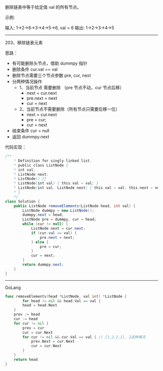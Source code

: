 删除链表中等于给定值 val 的所有节点。

示例:

输入: 1->2->6->3->4->5->6, val = 6
输出: 1->2->3->4->5

---

203、移除链表元素

思路：

- 有可能删除头节点，借助 dummpy 指针
- 删除条件 cur.val == val
- 删除节点需要三个节点参数 pre, cur, next
- 分两种情况操作
  - 1、当前节点 需要删除 （pre 节点不动，cur 节点后移）
    - next = cur.next
    - pre.next = next
    - cur = next
  - 2、当前节点不需要删除（所有节点只需要后移一位）
    - next = cur.next
    - pre = cur;
    - cur = next
- 结束条件 cur = null
- 返回 dummpy.next

代码实现：

```java
/**
    * Definition for singly-linked list.
    * public class ListNode {
    * int val;
    * ListNode next;
    * ListNode() {}
    * ListNode(int val) { this.val = val; }
    * ListNode(int val, ListNode next) { this.val = val; this.next = next; }
    * }
    */
class Solution {
    public ListNode removeElements(ListNode head, int val) {
        ListNode dummpy = new ListNode();
        dummpy.next = head;
        ListNode pre = dummpy, cur = head;
        while (cur != null) {
            ListNode next = cur.next;
            if (cur.val == val) {
                pre.next = next;
            } else {
                pre = cur;
            }
            cur = next;
        }
        return dummpy.next;
    }
}

```

---

GoLang

```go
func removeElements(head *ListNode, val int) *ListNode {
		for head != nil && head.Val == val {
		head = head.Next
	}
	prev := head
	cur := head
	for cur != nil {
		prev = cur
		cur = cur.Next
		for cur != nil && cur.Val == val { // [1,2,2,1], 2这种情况
			prev.Next = cur.Next
			cur = cur.Next
		}
	}
	return head
}
```
